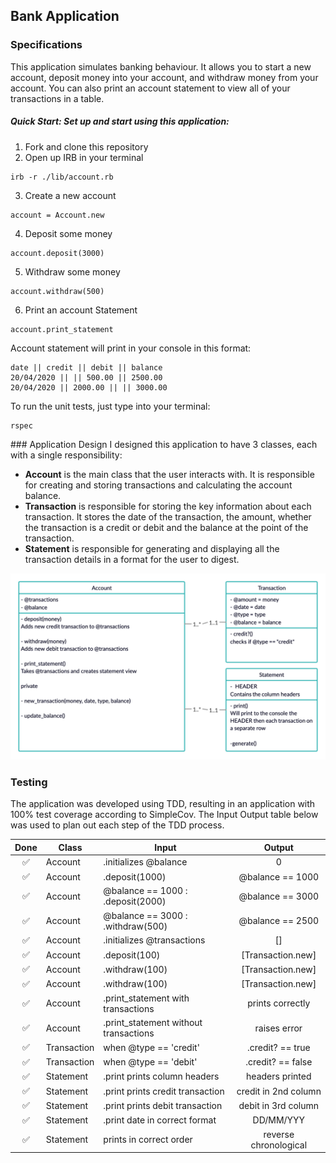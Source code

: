 Bank Application
---

### Specifications
This application simulates banking behaviour. It allows you to start a new account, deposit money into your account, and withdraw money from your account. You can also print an account statement to view all of your transactions in a table.

##### Quick Start: Set up and start using this application:
1. Fork and clone this repository
2. Open up IRB in your terminal
```
irb -r ./lib/account.rb
```

3. Create a new account
```
account = Account.new
```
4. Deposit some money
```
account.deposit(3000)
```
5. Withdraw some money
```
account.withdraw(500)
```
6. Print an account Statement
```
account.print_statement
```

Account statement will print in your console in this format:
```
date || credit || debit || balance
20/04/2020 || || 500.00 || 2500.00
20/04/2020 || 2000.00 || || 3000.00
```

To run the unit tests, just type into your terminal:
```
rspec
```

### Application Design
I designed this application to have 3 classes, each with a single responsibility:
- **Account** is the main class that the user interacts with. It is responsible for creating and storing transactions and calculating the account balance.
- **Transaction** is responsible for storing the key information about each transaction. It stores the date of the transaction, the amount, whether the transaction is a credit or debit and the balance at the point of the transaction.
- **Statement** is responsible for generating and displaying all the transaction details in a format for the user to digest.

![Bank diagram](/images/bank_diagram.png?)

### Testing
The application was developed using TDD, resulting in an application with 100% test coverage according to SimpleCov. The Input Output table below was used to plan out each step of the TDD process.

| Done              | Class       | Input                                   | Output                |
| :---:             | ---         | ---                                     | :---:                 |
| :white_check_mark:| Account     | .initializes @balance                   | 0                     |
| :white_check_mark:| Account     |  .deposit(1000)                         | @balance == 1000      |
| :white_check_mark:| Account     |  @balance == 1000 : .deposit(2000)      | @balance == 3000      |
| :white_check_mark:| Account     |  @balance == 3000 : .withdraw(500)      | @balance == 2500      |
| :white_check_mark:| Account     |  .initializes @transactions             | []                    |
| :white_check_mark:| Account     |  .deposit(100)                          |[Transaction.new]      |
| :white_check_mark:| Account     |  .withdraw(100)                         |[Transaction.new]      |
| :white_check_mark:| Account     |  .withdraw(100)                         |[Transaction.new]      |
| :white_check_mark:| Account     |  .print_statement with transactions     |prints correctly       |
| :white_check_mark:| Account     |  .print_statement without transactions  |raises error           |
| :white_check_mark:| Transaction | when @type == 'credit'                  | .credit? == true      |
| :white_check_mark:| Transaction | when @type == 'debit'                   | .credit? == false     |
| :white_check_mark:| Statement   | .print prints column headers            | headers printed       |
| :white_check_mark:| Statement   | .print prints credit transaction        | credit in 2nd column  |
| :white_check_mark:| Statement   | .print prints debit transaction         | debit in 3rd column   |
| :white_check_mark:| Statement   | .print date in correct format           | DD/MM/YYY             |
| :white_check_mark:| Statement   | prints in correct order                 | reverse chronological |
